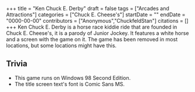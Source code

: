 +++
title = "Ken Chuck E. Derby"
draft = false
tags = ["Arcades and Attractions"]
categories = ["Chuck E. Cheese's"]
startDate = ""
endDate = "0000-00-00"
contributors = ["Anonymous","ChuckfeldStan"]
citations = []
+++
Ken Chuck E. Derby is a horse race kiddie ride that are founded in Chuck E. Cheese's, it is a parody of Junior Jockey. It features a white horse and a screen with the game on it. The game has been removed in most locations, but some locations might have this.

## Trivia

- This game runs on Windows 98 Second Edition.
- The title screen text's font is Comic Sans MS.
